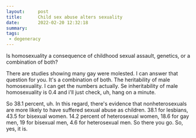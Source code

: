 ```yaml
---
layout:     post
title:      Child sex abuse alters sexuality
date:       2022-02-20 12:32:18
summary:    
tags:
 - degeneracy
---
```


Is homosexuality a consequence of childhood sexual assault, genetics, or a combination of both?

There are studies showing many gay were molested. I can answer that question for you. It's a combination of both. The heritability of male homosexuality. I can get the numbers actually. Se inheritability of male homosexuality is 0.4 and i'll just check, uh, hang on a minute. 

So 38.1 percent, uh. In this regard, there's evidence that nonheterosexuals are more likely to have suffered sexual abuse as children. 38.1 for lesbians, 43.5 for bisexual women. 14.2 percent of heterosexual women, 18.6 for gay men, 19 for bisexual men, 4.6 for heterosexual men. So there you go. So, yes, it is.